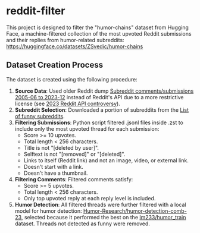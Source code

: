# reddit-filter

This project is designed to filter the "humor-chains" dataset from Hugging Face, a machine-filtered collection of the most upvoted Reddit submissions and their replies from humor-related subreddits:
https://huggingface.co/datasets/ZSvedic/humor-chains

## Dataset Creation Process

The dataset is created using the following procedure:
1. **Source Data**: Used older Reddit dump [Subreddit comments/submissions 2005-06 to 2023-12](https://academictorrents.com/details/56aa49f9653ba545f48df2e33679f014d2829c10) instead of Reddit's API due to a more restrictive license (see [2023 Reddit API controversy](https://en.wikipedia.org/wiki/2023_Reddit_API_controversy)).
2. **Subreddit Selection**: Downloaded a portion of subreddits from the [List of funny subreddits](https://www.reddit.com/r/redditlists/comments/128ayc/list_of_funny_subreddits/).
3. **Filtering Submissions**: Python script filtered .jsonl files inside .zst to include only the most upvoted thread for each submission:
   - Score >= 10 upvotes.
   - Total length < 256 characters.
   - Title is not "[deleted by user]".
   - Selftext is not "[removed]" or "[deleted]".
   - Links to itself (Reddit link) and not an image, video, or external link.
   - Doesn't start with a link.
   - Doesn't have a thumbnail.
4. **Filtering Comments**: Filtered comments satisfy:
   - Score >= 5 upvotes.
   - Total length < 256 characters.
   - Only top upvoted reply at each reply level is included.
5. **Humor Detection**: All filtered threads were further filtered with a local model for humor detection: [Humor-Research/humor-detection-comb-23](https://huggingface.co/Humor-Research/humor-detection-comb-23/tree/main), selected because it performed the best on the [lm233/humor_train](https://huggingface.co/datasets/lm233/humor_train?row=9) dataset. Threads not detected as funny were removed.

